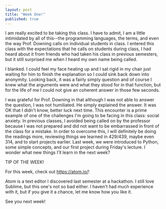 ```yaml
---
layout: post
title: "Week One!"
published: true
---
```



I am really excited to be taking this class. I have to admit, I am a little intimidated by all of this--the programming languages, the terms, and even the way Prof. Downing calls on individual students in class. I entered this class with the expectations that he calls on students during class, I had heard about it from friends who had taken his class in previous semesters, but it still surprised me when I heard my own name being called.

I blanked. I could feel my face heating up and I sat rigid in my chair just waiting for him to finish the explanation so I could sink back down into anonymity. Looking back, it was a fairly simply question and of course I knew what the arguments were and what they stood for in that function, but for the life of me I could not give an coherent answer in those few seconds.

I was grateful for Prof. Downing in that although I was not able to answer the question, I was not humiliated. He simply explained the answer. It was OK that I didn't know, better luck next time. This encounter is a prime example of one of the challenges I'm going to be facing in this class: social anxiety. In previous classes, I avoided being called on by the professor because I was not prepared and did not want to be embarrassed in front of the class for a mistake. In order to overcome this, I will definitely be doing the readings more, reviewing things we learned in 429/439, maybe even 314, and to start projects earlier. Last week, we were introduced to Python, some simple concepts, and our first project during Friday's lecture. I wonder what new things I'll learn in the next week?

TIP OF THE WEEK!

For this week, check out https://atom.io/!

Atom is a text editor I discovered last semester at a hackathon. I still love Sublime, but this one's not so bad either. I haven't had much experience with it, but if you give it a chance, let me know how you like it.

See you next week!


